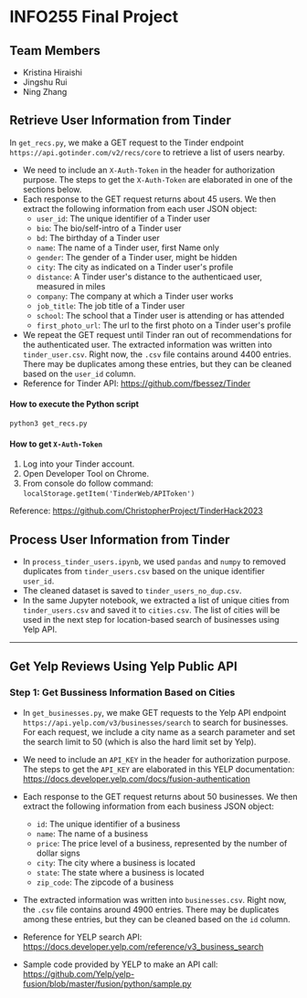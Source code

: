 # INFO255 Final Project

## Team Members
- Kristina Hiraishi
- Jingshu Rui
- Ning Zhang

## Retrieve User Information from Tinder
In `get_recs.py`, we make a GET request to the Tinder endpoint `https://api.gotinder.com/v2/recs/core` to retrieve a list of users nearby.

- We need to include an `X-Auth-Token` in the header for authorization purpose. The steps to get the `X-Auth-Token` are elaborated in one of the sections below.
- Each response to the GET request returns about 45 users. We then extract the following information from each user JSON object:
    - `user_id`: The unique identifier of a Tinder user 
    - `bio`: The bio/self-intro of a Tinder user 
    - `bd`: The birthday of a Tinder user 
    - `name`: The name of a Tinder user, first Name only
    - `gender`: The gender of a Tinder user, might be hidden
    - `city`: The city as indicated on a Tinder user's profile
    - `distance`: A Tinder user's distance to the authenticaed user, measured in miles
    - `company`: The company at which a Tinder user works
    - `job_title`: The job title of a Tinder user
    - `school`: The school that a Tinder user is attending or has attended
    - `first_photo_url`: The url to the first photo on a Tinder user's profile
- We repeat the GET request until Tinder ran out of recommendations for the authenticated user. The extracted information was written into `tinder_user.csv`. Right now, the `.csv` file contains around 4400 entries. There may be duplicates among these entries, but they can be cleaned based on the `user_id` column.
- Reference for Tinder API: https://github.com/fbessez/Tinder

#### How to execute the Python script
`python3 get_recs.py`

#### How to get `X-Auth-Token`
1. Log into your Tinder account.
2. Open Developer Tool on Chrome.
3. From console do follow command: `localStorage.getItem('TinderWeb/APIToken')`

Reference: https://github.com/ChristopherProject/TinderHack2023

## Process User Information from Tinder
- In `process_tinder_users.ipynb`, we used `pandas` and `numpy` to removed duplicates from `tinder_users.csv` based on the unique identifier `user_id`.
- The cleaned dataset is saved to `tinder_users_no_dup.csv`.
- In the same Jupyter notebook, we extracted a list of unique cities from `tinder_users.csv` and saved it to `cities.csv`. The list of cities will be used in the next step for location-based search of businesses using Yelp API.

---
## Get Yelp Reviews Using Yelp Public API

### Step 1: Get Bussiness Information Based on Cities

- In `get_businesses.py`, we make GET requests to the Yelp API endpoint `https://api.yelp.com/v3/businesses/search` to search for businesses. For each request, we include a city name as a search parameter and set the search limit to 50 (which is also the hard limit set by Yelp).

- We need to include an `API_KEY` in the header for authorization purpose. The steps to get the `API_KEY` are elaborated in this YELP documentation: https://docs.developer.yelp.com/docs/fusion-authentication
- Each response to the GET request returns about 50 businesses. We then extract the following information from each business JSON object:
    - `id`: The unique identifier of a business 
    - `name`: The name of a business
    - `price`: The price level of a business, represented by the number of dollar signs
    - `city`: The city where a business is located
    - `state`: The state where a business is located
    - `zip_code`: The zipcode of a business
- The extracted information was written into `businesses.csv`. Right now, the `.csv` file contains around 4900 entries. There may be duplicates among these entries, but they can be cleaned based on the `id` column.
- Reference for YELP search API: https://docs.developer.yelp.com/reference/v3_business_search
- Sample code provided by YELP to make an API call: https://github.com/Yelp/yelp-fusion/blob/master/fusion/python/sample.py
